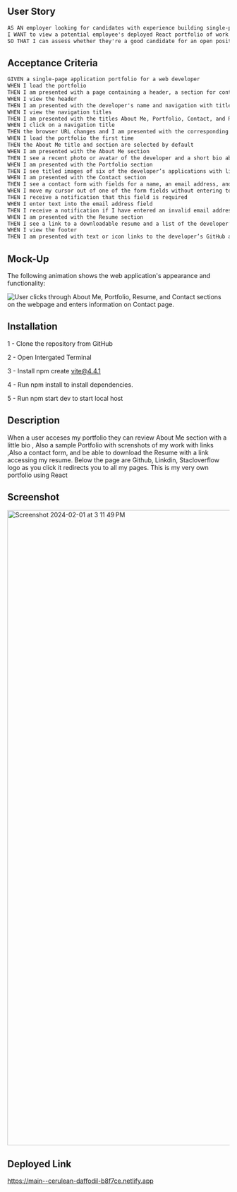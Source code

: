 
## User Story

```md
AS AN employer looking for candidates with experience building single-page applications
I WANT to view a potential employee's deployed React portfolio of work samples
SO THAT I can assess whether they're a good candidate for an open position
```

## Acceptance Criteria

```md
GIVEN a single-page application portfolio for a web developer
WHEN I load the portfolio
THEN I am presented with a page containing a header, a section for content, and a footer
WHEN I view the header
THEN I am presented with the developer's name and navigation with titles corresponding to different sections of the portfolio
WHEN I view the navigation titles
THEN I am presented with the titles About Me, Portfolio, Contact, and Resume, and the title corresponding to the current section is highlighted
WHEN I click on a navigation title
THEN the browser URL changes and I am presented with the corresponding section below the navigation and that title is highlighted
WHEN I load the portfolio the first time
THEN the About Me title and section are selected by default
WHEN I am presented with the About Me section
THEN I see a recent photo or avatar of the developer and a short bio about them
WHEN I am presented with the Portfolio section
THEN I see titled images of six of the developer’s applications with links to both the deployed applications and the corresponding GitHub repositories
WHEN I am presented with the Contact section
THEN I see a contact form with fields for a name, an email address, and a message
WHEN I move my cursor out of one of the form fields without entering text
THEN I receive a notification that this field is required
WHEN I enter text into the email address field
THEN I receive a notification if I have entered an invalid email address
WHEN I am presented with the Resume section
THEN I see a link to a downloadable resume and a list of the developer’s proficiencies
WHEN I view the footer
THEN I am presented with text or icon links to the developer’s GitHub and LinkedIn profiles, and their profile on a third platform (Stack Overflow, Twitter)
```

## Mock-Up

The following animation shows the web application's appearance and functionality:

![User clicks through About Me, Portfolio, Resume, and Contact sections on the webpage and enters information on Contact page.](./Assets/20-react-homework-demo-01.gif)


## Installation 

1 - Clone the repository from GitHub

2 - Open Intergated Terminal

3 - Install npm create vite@4.4.1 

4 - Run npm install to install dependencies.

5 - Run npm start dev to start local host 

## Description 

When a user acceses my portfolio they can review About Me section with a little bio , Also a sample Portfolio with screnshots of my work with links ,Also a contact form, and be able to download the Resume with a link accessing my resume. Below the page are Github, Linkdin, Stacloverflow logo as you click it redirects you to all my pages. This is my very own portfolio using React




## Screenshot 

<img width="1440" alt="Screenshot 2024-02-01 at 3 11 49 PM" src="https://github.com/manjotpadda13/Manjot-react-portfolio/assets/79305241/d62a2e26-2890-4a88-8a95-5c6f6fb67a3a">




## Deployed Link 

https://main--cerulean-daffodil-b8f7ce.netlify.app





